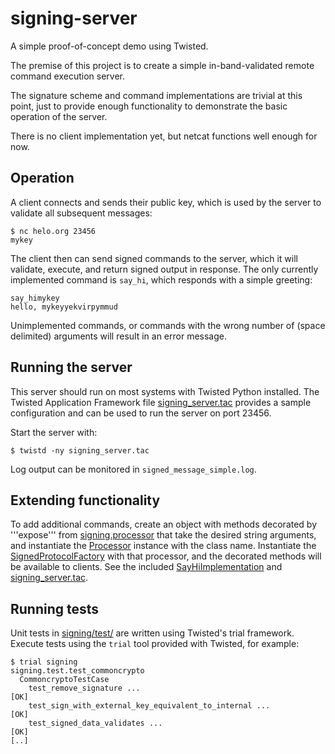 signing-server
==============

A simple proof-of-concept demo using Twisted.

The premise of this project is to create a simple in-band-validated remote command execution server.

The signature scheme and command implementations are trivial at this point, just to provide enough
functionality to demonstrate the basic operation of the server.

There is no client implementation yet, but netcat functions well enough for now.

Operation
---------

A client connects and sends their public key, which is used by the server to validate all subsequent
messages:
```
$ nc helo.org 23456
mykey
```
The client then can send signed commands to the server, which it will validate, execute, and return
signed output in response. The only currently implemented command is `say_hi`, which responds with a
simple greeting:
```
say_himykey
hello, mykeyyekvirpymmud
```
Unimplemented commands, or commands with the wrong number of (space delimited) arguments will result in
an error message.

Running the server
------------------

This server should run on most systems with Twisted Python installed. The Twisted Application Framework
file [signing_server.tac](/signing_server.tac) provides a sample configuration and can be used to run the
server on port 23456.

Start the server with:
```
$ twistd -ny signing_server.tac
```
Log output can be monitored in `signed_message_simple.log`.

Extending functionality
-----------------------

To add additional commands, create an object with methods decorated by '''expose''' from [signing.processor](/signing/processor.py) that take the desired string arguments,
and instantiate the [Processor](/signing/processor.py) instance with the class name.
Instantiate the [SignedProtocolFactory](/signing/signedprotocol.py) with that processor,
and the decorated methods will be available to clients. See the included [SayHiImplementation](/signing/processorimpl/sayhiimplementation.py) and [signing_server.tac](/signing_server.tac).

Running tests
-------------

Unit tests in [signing/test/](/signing/test/) are written using Twisted's trial framework. Execute tests
using the `trial` tool provided with Twisted, for example:
```
$ trial signing
signing.test.test_commoncrypto
  CommoncryptoTestCase
    test_remove_signature ...                                              [OK]
    test_sign_with_external_key_equivalent_to_internal ...                 [OK]
    test_signed_data_validates ...                                         [OK]
[..]
```
